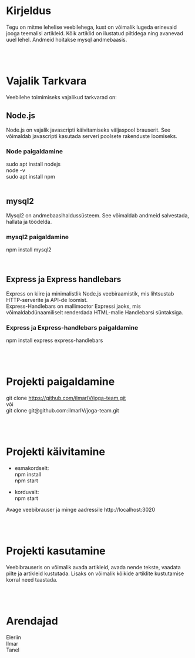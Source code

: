 # Kirjeldus

Tegu on mitme lehelise veebilehega, kust on võimalik lugeda erinevaid jooga teemalisi artikleid. Kõik artiklid on ilustatud piltidega ning avanevad uuel lehel. Andmeid hoitakse mysql andmebaasis.

<br/>
<br/>

# Vajalik Tarkvara

Veebilehe toimimiseks vajalikud tarkvarad on:

## Node.js

Node.js on vajalik javascripti käivitamiseks väljaspool brauserit. See võimaldab javascripti kasutada serveri poolsete rakenduste loomiseks.

### Node paigaldamine

sudo apt install nodejs<br/>
node -v<br/>
sudo apt install npm<br/>
<br/>

## mysql2

Mysql2 on andmebaasihaldussüsteem. See võimaldab andmeid salvestada, hallata ja töödelda.

### mysql2 paigaldamine

npm install mysql2

<br/>

## Express ja Express handlebars

Express on kiire ja minimalistlik Node.js veebiraamistik, mis lihtsustab HTTP-serverite ja API-de loomist.<br/>
Express-Handlebars on mallimootor Expressi jaoks, mis võimaldabdünaamiliselt renderdada HTML-malle Handlebarsi süntaksiga.

### Express ja Express-handlebars paigaldamine

npm install express express-handlebars

<br/>
<br/>

# Projekti paigaldamine

git clone https://github.com/ilmarIV/joga-team.git<br/>
või<br/>
git clone git@github<!-- -->.com:ilmarIV/joga-team.git

<br/>
<br/>

# Projekti käivitamine

- esmakordselt:<br/>
    npm install<br/>
    npm start<br/>

- korduvalt:<br/>
    npm start<br/>

Avage veebibrauser ja minge aadressile http://localhost:3020

<br/>
<br/>

# Projekti kasutamine

Veebibrauseris on võimalik avada artikleid, avada nende tekste, vaadata pilte ja artikleid kustutada. Lisaks on võimalik kõikide artiklite kustutamise korral need taastada.

<br/>
<br/>

# Arendajad

Eleriin<br/>
Ilmar<br/>
Tanel
